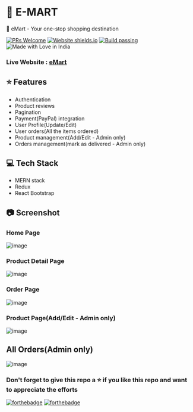 # 🛒 E-MART

🛒 eMart - Your one-stop shopping destination

[![PRs Welcome](https://img.shields.io/badge/PRs-welcome-brightgreen.svg?style=flat-square)](https://github.com/tarunsinghdev/mern-ecommerce/pulls)
[![Website shields.io](https://img.shields.io/website-up-down-green-red/http/shields.io.svg)](https://shop-on-emart.herokuapp.com/)
[![Build passing](https://img.shields.io/badge/Build-Passing-brightgreen.svg?style=flat-square)](https://shop-on-emart.herokuapp.com/)&nbsp;![Made with Love in India](https://madewithlove.org.in/badge.svg)

### Live Website : [eMart](https://shop-on-emart.herokuapp.com/)

## ⭐️ Features

- Authentication
- Product reviews
- Pagination
- Payment(PayPal) integration
- User Profile(Update/Edit)
- User orders(All the items ordered)
- Product management(Add/Edit - Admin only)
- Orders management(mark as delivered - Admin only)

## 💻 Tech Stack

- MERN stack
- Redux
- React Bootstrap

## 📷 Screenshot

### Home Page

![image](https://user-images.githubusercontent.com/25122604/118007223-92c11f00-b369-11eb-8235-07edf6692e68.png)

### Product Detail Page

![image](https://user-images.githubusercontent.com/25122604/118007520-d582f700-b369-11eb-8beb-b2fa72a9b479.png)

### Order Page

![image](https://user-images.githubusercontent.com/25122604/118008158-74a7ee80-b36a-11eb-8ffc-e5f2525083df.png)

### Product Page(Add/Edit - Admin only)

![image](https://user-images.githubusercontent.com/25122604/118008755-03b50680-b36b-11eb-987d-5e2dd77aa482.png)

## All Orders(Admin only)

![image](https://user-images.githubusercontent.com/25122604/118009776-fea48700-b36b-11eb-9fe7-9a7c709fd8e6.png)

### Don't forget to give this repo a ⭐ if you like this repo and want to appreciate the efforts

[![forthebadge](https://forthebadge.com/images/badges/built-with-love.svg)](https://forthebadge.com)
[![forthebadge](https://forthebadge.com/images/badges/built-by-developers.svg)](https://forthebadge.com)
